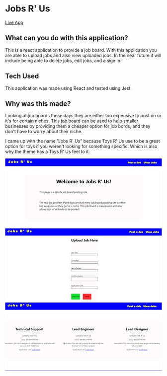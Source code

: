 <h1>Jobs R' Us</h1>

<a href="https://jobs-r-us.now.sh/">Live App</a>

<h2>What can you do with this application?</h2>

This is a react application to provide a job board. With this application you are able to upload jobs and also view uploaded jobs. In the near future it will include being able to delete jobs, edit jobs, and a sign in. 

<h2>Tech Used</h2>

This application was made using React and tested using Jest. 

<h2>Why was this made?</h2>

Looking at job boards these days they are either too expensive to post on or it's for certain niches. This job board can be used to help smaller businesses by providing them a cheaper option for job bords, and they don't have to worry about their niche. 

I came up with the name "Jobs R' Us" because Toys R' Us use to be a great option for toys if you weren't looking for something specific. Which is also why the theme has a Toys R' Us feel to it. 


<img src="LandingPage.PNG" alt="landing page of Jobs R' Us" />

<img src="UploadJobPage.PNG" alt="Upload Job page of Jobs R' Us" />

<img src="ViewJobsPage.PNG" alt="View the current jobs of Jobs R' Us" />